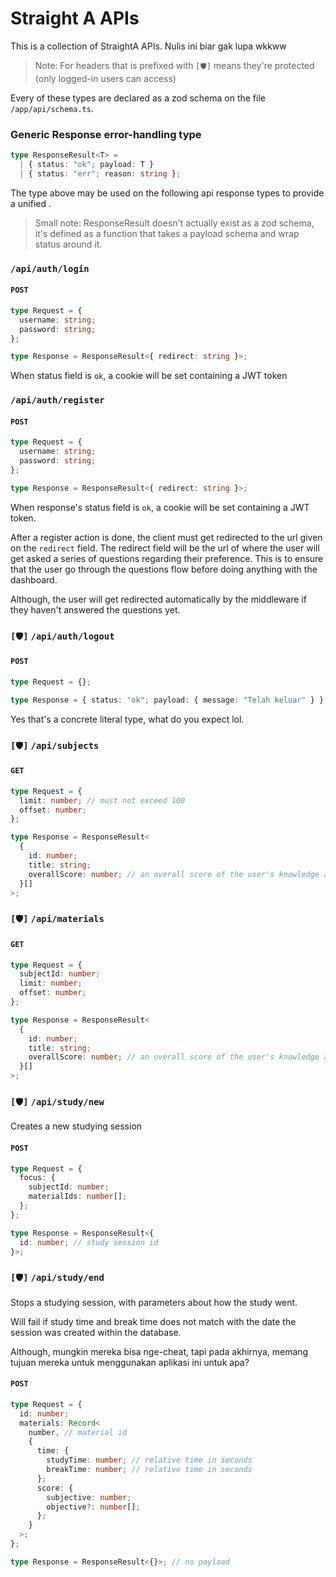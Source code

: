 # Straight A APIs

This is a collection of StraightA APIs. Nulis ini biar gak lupa wkkww

> Note: For headers that is prefixed with `[🛡️]` means they're
> protected (only logged-in users can access)

Every of these types are declared as a zod schema on the file `/app/api/schema.ts`.

### Generic Response error-handling type

```typescript
type ResponseResult<T> =
  | { status: "ok"; payload: T }
  | { status: "err"; reason: string };
```

The type above may be used on the following api response types to provide a unified .

> Small note: ResponseResult doesn't actually exist as a zod schema, it's defined as a function that takes a payload schema and wrap status around it.

### `/api/auth/login`

#### `POST`

```typescript
type Request = {
  username: string;
  password: string;
};

type Response = ResponseResult<{ redirect: string }>;
```

When status field is `ok`, a cookie will be set containing a JWT token

### `/api/auth/register`

#### `POST`

```typescript
type Request = {
  username: string;
  password: string;
};

type Response = ResponseResult<{ redirect: string }>;
```

When response's status field is `ok`, a cookie will be set containing a JWT token.

After a register action is done, the client must get redirected to the url given
on the `redirect` field. The redirect field will be the url of where the user will
get asked a series of questions regarding their preference. This is to ensure that
the user go through the questions flow before doing anything with the dashboard.

Although, the user will get redirected automatically by the middleware if they haven't
answered the questions yet.

### `[🛡️]` `/api/auth/logout`

#### `POST`

```typescript
type Request = {};

type Response = { status: "ok"; payload: { message: "Telah keluar" } };
```

Yes that's a concrete literal type, what do you expect lol.

### `[🛡️]` `/api/subjects`

#### `GET`

```typescript
type Request = {
  limit: number; // must not exceed 100
  offset: number;
};

type Response = ResponseResult<
  {
    id: number;
    title: string;
    overallScore: number; // an overall score of the user's knowledge about this subject
  }[]
>;
```

### `[🛡️]` `/api/materials`

#### `GET`

```typescript
type Request = {
  subjectId: number;
  limit: number;
  offset: number;
};

type Response = ResponseResult<
  {
    id: number;
    title: string;
    overallScore: number; // an overall score of the user's knowledge about this material
  }[]
>;
```

### `[🛡️]` `/api/study/new`

Creates a new studying session

#### `POST`

```typescript
type Request = {
  focus: {
    subjectId: number;
    materialIds: number[];
  };
};

type Response = ResponseResult<{
  id: number; // study session id
}>;
```

### `[🛡️]` `/api/study/end`

Stops a studying session, with parameters about how the study went.

Will fail if study time and break time does not match with the date the session was created
within the database.

Although, mungkin mereka bisa nge-cheat, tapi pada akhirnya, memang tujuan mereka untuk menggunakan
aplikasi ini untuk apa?

#### `POST`

```typescript
type Request = {
  id: number;
  materials: Record<
    number, // material id
    {
      time: {
        studyTime: number; // relative time in seconds
        breakTime: number; // relative time in seconds
      };
      score: {
        subjective: number;
        objective?: number[];
      };
    }
  >;
};

type Response = ResponseResult<{}>; // no payload
```
